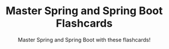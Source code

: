 ---
layout: flashcards
title: Master Spring and Spring Boot Flashcards
subtitle: Master Spring and Spring Boot with these flashcards!
topics:
  - name: Spring Framework Annotations
    url: /flashcard-spring-1-annotations
    description: Spring Framework Annotations
    color: '#6586c3'
  - name: Spring Framework Concepts
    url: /flashcard-spring-2-concepts
    description: Spring Framework Concepts
    color: '#00C5D8'
  - name: Spring Boot concepts
    url: /flashcard-spring-boot
    description: Spring Boot concepts
    color: '#00A7DC'
---